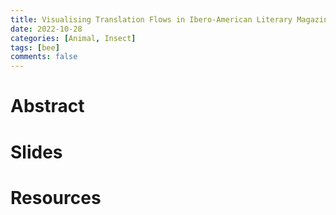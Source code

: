 ```yaml
---
title: Visualising Translation Flows in Ibero-American Literary Magazines 
date: 2022-10-28
categories: [Animal, Insect]
tags: [bee]
comments: false
---
```


# Abstract 

# Slides

# Resources